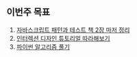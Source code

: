 ## 이번주 목표

1. [자바스크립트 패턴과 테스트 책 2장 마저 정리](https://github.com/sunivers/javascript-pattern-test/blob/master/1%EB%B6%80_%EA%B8%B0%EC%B4%88_%EB%8B%A4%EC%A7%80%EA%B8%B0/02_%EB%8F%84%EA%B5%AC_%EB%8B%A4%EB%A3%A8%EA%B8%B0.md)
2. [인터렉션 디자인 튜토리얼 따라해보기](https://github.com/sunivers/interactive_coding_tutorial/tree/master/moving_wave)
3. [파이썬 알고리즘 풀기](https://github.com/sunivers/Study__Algorithm/commit/44a60c87225970ad6946e52fe18c1810c41a3b2e)